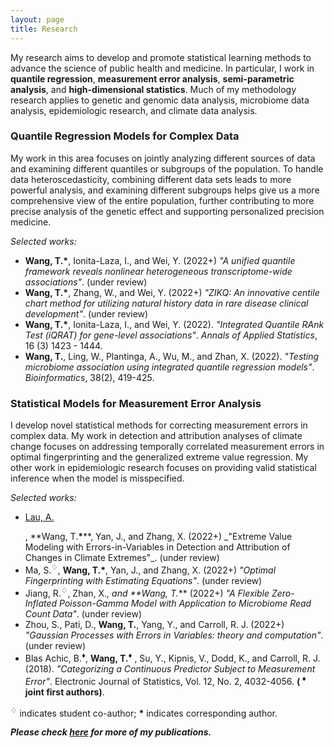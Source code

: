 ```yaml
---
layout: page
title: Research
---
```


   My research aims to develop and promote statistical learning methods to advance the science of public health and medicine. In particular, I work in **quantile regression**, **measurement error analysis**, **semi-parametric analysis**, and **high-dimensional statistics**. Much of my methodology research applies to genetic and genomic data analysis, microbiome data analysis, epidemiologic research, and climate data analysis. 
   

### Quantile Regression Models for Complex Data

My work in this area focuses on jointly analyzing different sources of data and examining different quantiles or subgroups of the population. To handle data heteroscedasticity, combining different data sets leads to more powerful analysis, and examining different subgroups helps give us a more comprehensive view of the entire population, further contributing to more precise analysis of the genetic effect and supporting personalized precision medicine.

_Selected works:_
- **Wang, T.<b>*</b>**, Ionita-Laza, I., and Wei, Y. (2022+) _"A unified quantile framework reveals nonlinear heterogeneous transcriptome-wide associations"_. (under review)
- **Wang, T.<b>*</b>**, Zhang, W., and Wei, Y. (2022+) _"ZIKQ: An innovative centile chart method for utilizing natural history data in rare disease clinical development"_. (under review)
- **Wang, T.<b>*</b>**, Ionita-Laza, I., and Wei, Y. (2022). _"Integrated Quantile RAnk Test (iQRAT) for gene-level associations"_. _Annals of Applied Statistics_, 16 (3) 1423 - 1444.
- **Wang, T.**, Ling, W., Plantinga, A., Wu, M., and Zhan, X. (2022). _"Testing microbiome association using integrated quantile regression models"_. _Bioinformatics_, 38(2), 419-425. 



### Statistical Models for Measurement Error Analysis

I develop novel statistical methods for correcting measurement errors in complex data. My work in detection and attribution analyses of climate change focuses on addressing temporally correlated measurement errors in optimal fingerprinting and the generalized extreme value regression. My other work in epidemiologic research focuses on providing valid statistical inference when the model is misspecified.

_Selected works:_
- <p><u>Lau, A.</u></p>, **Wang, T.<b>*</b>**, Yan, J., and Zhang, X. (2022+) _"Extreme Value Modeling with Errors-in-Variables in Detection and Attribution of Changes in Climate Extremes"_. (under review)
- Ma, S.<sup><span>&#9826;</span></sup>, **Wang, T.<b>*</b>**, Yan, J., and Zhang, X. (2022+) _"Optimal Fingerprinting with Estimating Equations"_. (under review)
- Jiang, R.<sup><span>&#9826;</span></sup>, Zhan, X.*, and **Wang, T.<b>*</b>** (2022+) _"A Flexible Zero-Inflated Poisson-Gamma Model with Application to Microbiome Read Count Data"_. (under review)
- Zhou, S., Pati, D., **Wang, T.**, Yang, Y., and Carroll, R. J. (2022+) _"Gaussian Processes with Errors in Variables: theory and computation"_. (under review)
- Blas Achic, B.<sup><span>&#9830;</span></sup>, **Wang, T.<sup><span>&#9830;</span></sup>** , Su, Y., Kipnis, V., Dodd, K., and Carroll, R. J. (2018). _"Categorizing a Continuous Predictor Subject to Measurement Error"_. Electronic Journal of Statistics, Vol. 12, No. 2, 4032-4056. **( <sup><span>&#9830;</span></sup> joint first authors)**. 


<sup><span>&#9826;</span></sup> indicates student co-author; <b>*</b> indicates corresponding author.

_**Please check [here](https://tianyingw.github.io/publications/) for more of my publications.**_

